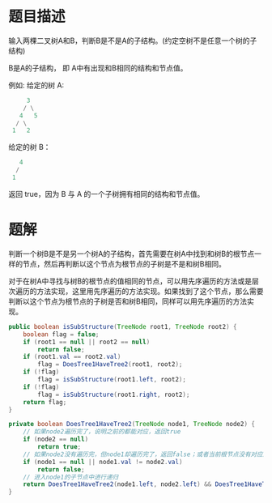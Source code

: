 # 题目描述

输入两棵二叉树A和B，判断B是不是A的子结构。(约定空树不是任意一个树的子结构)

B是A的子结构， 即 A中有出现和B相同的结构和节点值。

例如:
给定的树 A:

```python
     3
    / \
   4   5
  / \
 1   2
```


给定的树 B：

```python
   4
  /
 1
```

返回 true，因为 B 与 A 的一个子树拥有相同的结构和节点值。

# 题解

判断一个树B是不是另一个树A的子结构，首先需要在树A中找到和树B的根节点一样的节点，然后再判断以这个节点为根节点的子树是不是和树B相同。

对于在树A中寻找与树B的根节点的值相同的节点，可以用先序遍历的方法或是层次遍历的方法实现，这里用先序遍历的方法实现。如果找到了这个节点，那么需要判断以这个节点为根节点的子树是否和树B相同，同样可以用先序遍历的方法实现。

```java
public boolean isSubStructure(TreeNode root1, TreeNode root2) {
    boolean flag = false;
    if (root1 == null || root2 == null)
        return false;
    if (root1.val == root2.val)
        flag = DoesTree1HaveTree2(root1, root2);
    if (!flag)
        flag = isSubStructure(root1.left, root2);
    if (!flag)
        flag = isSubStructure(root1.right, root2);
    return flag;
}

private boolean DoesTree1HaveTree2(TreeNode node1, TreeNode node2) {
    // 如果node2遍历完了，说明之前的都能对应，返回true
    if (node2 == null)
        return true;
    // 如果node2没有遍历完，但node1却遍历完了，返回false；或者当前根节点没有对应上，也返回false
    if (node1 == null || node1.val != node2.val)
        return false;
    // 进入node1的子节点中进行递归
    return DoesTree1HaveTree2(node1.left, node2.left) && DoesTree1HaveTree2(node1.right, node2.right);
}
```